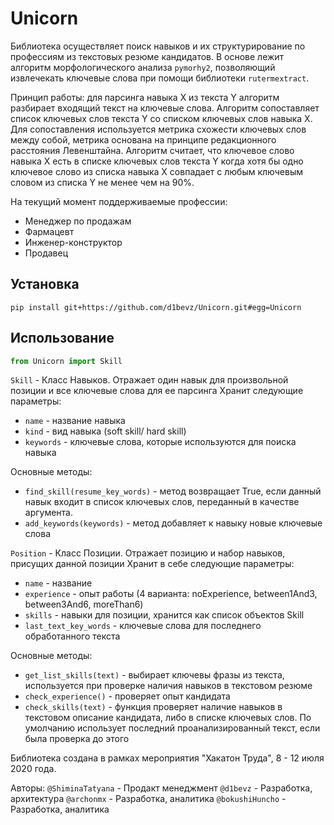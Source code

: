 # Unicorn

Библиотека осуществляет поиск навыков и их структурирование по профессиям из текстовых резюме кандидатов. В основе лежит алгоритм морфологического анализа `pymorhy2`, позволяющий извлечекать ключевые слова при помощи библиотеки `rutermextract`.

Принцип работы: для парсинга навыка X из текста Y алгоритм разбирает входящий текст на ключевые слова. Алгоритм сопоставляет список ключевых слов текста Y со списком ключевых слов навыка X. Для сопоставления используется метрика схожести ключевых слов между собой, метрика основана на принципе редакционного расстояния Левенштайна. Алгоритм считает, что ключевое слово навыка X есть в списке ключевых слов текста Y когда хотя бы одно ключевое слово из списка навыка X совпадает с любым ключевым словом из списка Y не менее чем на 90%. 

На текущий момент поддерживаемые профессии:
- Менеджер по продажам
- Фармацевт
- Инженер-конструктор
- Продавец

## Установка
`pip install git+https://github.com/d1bevz/Unicorn.git#egg=Unicorn`

## Использование
```python
from Unicorn import Skill
```

`Skill` - Класс Навыков. Отражает один навык для произвольной позиции и все ключевые слова для ее парсинга
Хранит следующие параметры:
- `name` - название навыка
- `kind` - вид навыка (soft skill/ hard skill)
- `keywords` - ключевые слова, которые используются для поиска навыка

Основные методы: 
- `find_skill(resume_key_words)` - метод возвращает True, если данный навык входит в список ключевых слов, переданный в качестве аргумента.
- `add_keywords(keywords)` - метод добавляет к навыку новые ключевые слова

`Position` - Класс Позиции. Отражает позицию и набор навыков, присущих данной позиции
Хранит в себе следующие параметры:
- `name` - название
- `experience` - опыт работы (4 варианта: noExperience, between1And3, between3And6, moreThan6)
- `skills` - навыки для позиции, хранится как список объектов Skill
- `last_text_key_words` - ключевые слова для последнего обработанного текста

Основные методы:
- `get_list_skills(text)` - выбирает ключевы фразы из текста, используется при проверке наличия навыков в текстовом резюме
- `check_experience()` - проверяет опыт кандидата
- `check_skills(text)` - функция проверяет наличие навыков в текстовом описание кандидата, либо в списке ключевых слов. По умолчанию использует последний проанализированный текст, если была проверка до этого



Библиотека создана в рамках мероприятия "Хакатон Труда", 8 - 12 июля 2020 года.

Авторы:
`@ShiminaTatyana` - Продакт менеджмент
`@d1bevz` - Разработка, архитектура
`@archonmx` - Разработка, аналитика
`@bokushiHuncho` - Разработка, аналитика

